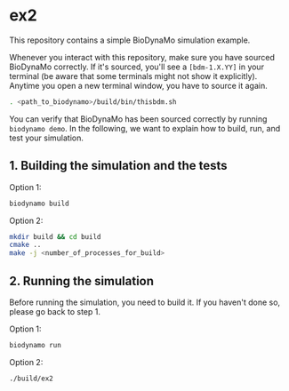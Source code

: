 # ex2

This repository contains a simple BioDynaMo simulation example.

Whenever you interact with this repository, make sure you have sourced BioDynaMo
correctly. If it's sourced, you'll see a `[bdm-1.X.YY]` in your terminal 
(be aware that some terminals might not show it explicitly). 
Anytime you open a new terminal window, you have to source it again.
```bash
. <path_to_biodynamo>/build/bin/thisbdm.sh
```

You can verify that BioDynaMo has been sourced correctly by running 
`biodynamo demo`. In the following, we want to explain how to build, run, and 
test your simulation.

## 1. Building the simulation and the tests

Option 1:
```bash
biodynamo build
```

Option 2:
```bash
mkdir build && cd build
cmake ..
make -j <number_of_processes_for_build>
```

## 2. Running the simulation

Before running the simulation, you need to build it. If you haven't done so, 
please go back to step 1.

Option 1:
```bash
biodynamo run
```

Option 2:
```
./build/ex2
```
